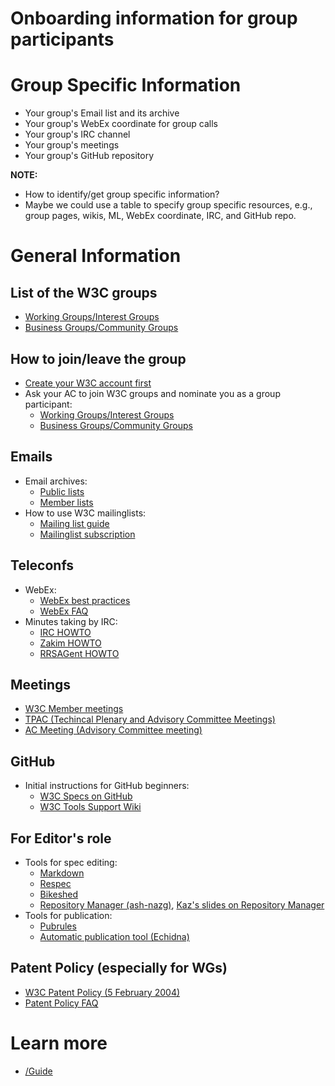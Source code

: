 # Onboarding information for group participants

# Group Specific Information
* Your group's Email list and its archive
* Your group's WebEx coordinate for group calls
* Your group's IRC channel
* Your group's meetings
* Your group's GitHub repository

**NOTE:**
* How to identify/get group specific information?
* Maybe we could use a table to specify group specific resources, e.g., group pages, wikis, ML, WebEx coordinate, IRC, and GitHub repo.

# General Information

## List of the W3C groups
* [Working Groups/Interest Groups](https://www.w3.org/Member/Groups/)
* [Business Groups/Community Groups](https://www.w3.org/community/groups/)

## How to join/leave the group
* [Create your W3C account first](https://www.w3.org/accounts/request)
* Ask your AC to join W3C groups and nominate you as a group participant:
  * [Working Groups/Interest Groups](https://www.w3.org/2004/01/pp-impl/)
  * [Business Groups/Community Groups](https://www.w3.org/community/groups/)

## Emails
* Email archives:
  * [Public lists](https://lists.w3.org/)
  * [Member lists](https://lists.w3.org/Archives/Member/)
* How to use W3C mailinglists:
  * [Mailing list guide](https://www.w3.org/Mail/)
  * [Mailinglist subscription](https://www.w3.org/Mail/Request)

## Teleconfs
* WebEx:
  * [WebEx best practices](https://www.w3.org/2006/tools/wiki/WebExBestPractices)
  * [WebEx FAQ](https://www.w3.org/2006/tools/wiki/WebExFAQ)
* Minutes taking by IRC:
  * [IRC HOWTO](https://www.w3.org/Project/IRC/)
  * [Zakim HOWTO](https://www.w3.org/2001/12/zakim-irc-bot.html)
  * [RRSAGent HOWTO](https://www.w3.org/2002/03/RRSAgent)

## Meetings
* [W3C Member meetings](https://www.w3.org/participate/meetings.html)
* [TPAC (Techincal Plenary and Advisory Committee Meetings)](https://www.w3.org/2002/09/TPOverview.html)
* [AC Meeting (Advisory Committee meeting)](https://www.w3.org/Member/Meeting/)

## GitHub
* Initial instructions for GitHub beginners:
  * [W3C Specs on GitHub](https://w3c.github.io/specs.html)
  * [W3C Tools Support Wiki](https://www.w3.org/2006/tools/wiki/Github)

## For Editor's role
* Tools for spec editing:
  * [Markdown](https://github.github.com/gfm/)
  * [Respec](https://github.com/w3c/respec/wiki/format)
  * [Bikeshed](https://tabatkins.github.io/bikeshed/)
  * [Repository Manager (ash-nazg)](https://github.com/w3c/ash-nazg/), [Kaz's slides on Repository Manager](https://www.w3.org/2017/Talks/0608-ash-nazg-ka/)
* Tools for publication:
  * [Pubrules](https://www.w3.org/pubrules/)
  * [Automatic publication tool (Echidna)](https://labs.w3.org/echidna/)

## Patent Policy (especially for WGs)
* [W3C Patent Policy (5 February 2004)](https://www.w3.org/Consortium/Patent-Policy-20040205/)
* [Patent Policy FAQ](https://www.w3.org/2003/12/22-pp-faq.html)

# Learn more
* [/Guide](https://www.w3.org/Guide/)

